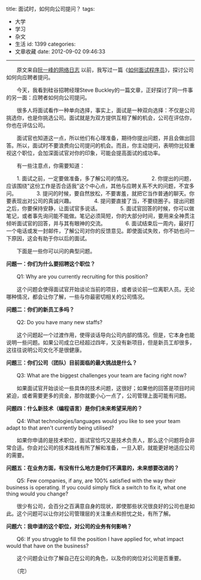 title: 面试时，如何向公司提问？
tags:
  - 大学
  - 学习
  - 杂文
  - 生活
id: 1399
categories:
  - 文章收藏
date: 2012-09-02 09:46:33
---

　　原文来自[阮一峰的网络日志](http://www.ruanyifeng.com/blog/2012/08/questions_you_need_to_ask_in_an_interview.html)
    以前，我写过一篇《[如何面试程序员](http://www.ruanyifeng.com/blog/2010/12/how_to_interview_a_programmer.html)》，探讨公司如何向应聘者提问。

　　今天，我看到硅谷招聘经理Steve Buckley的一篇文章，正好探讨了同一件事的另一面：应聘者如何向公司提问。

　　很多人将面试看作一种单向选择，事实上，面试是一种双向选择：不仅是公司挑选你，也是你挑选公司。面试就是为双方提供互相了解的机会，公司在评估你，你也在评估公司。

　　面试官也知道这一点，所以他们有心理准备，期待你提出问题，并且会做出回答。所以，面试时不要浪费向公司提问的机会。而且，你主动提问，表明你比较重视这个职位，会加深面试官对你的印象，可能会提高面试的成功率。

　　有一些注意点，你需要知道：

　　1\. 面试之前，一定要做准备，多了解公司的情况。　　
　　2\. 你提出的问题，应该围绕"这份工作是否合适我"这个中心点，其他与应聘关系不大的问题，不宜多问。　　
　　3\. 提问的时候，要自然放松，不要害羞，就把它当作普通的聊天。你要表现出对公司的真诚兴趣。　　
　　4\. 提问要直接了当，不要绕圈子。提出问题之后，你要保持安静，让面试官多说话。　　
　　5\. 面试官回答的时候，你可以做笔记，或者事先询问能不能做。笔记必须简短，你的大部分时间，要用来全神贯注倾听面试官的回答，并与其有眼神的交流。　　
　　6\. 面试结束后一周内，最好打一个电话或发一封邮件，了解公司对你的反馈意见。即使面试失败，你不妨也问一下原因，这会有助于你以后的面试。

　　下面是一些你可以问的典型问题。

 **问题一：你们为什么要招聘这个职位？**

　　Q1: Why are you currently recruiting for this position?

　　这个问题会使得面试官开始谈论当前的项目，或者谈论前一位离职人员。无论哪种情况，都会让你了解，一些与你最密切相关的公司情况。

**问题二：你们的新员工多吗？**

　　Q2: Do you have many new staffs?

　　这个问题起一个过渡作用，使得谈话导向公司内部的情况。但是，它本身也能说明一些问题。如果公司成立已经超过四年，又没有新项目，但是新员工却很多，这往往说明公司文化不是很健康。

**问题三：你们公司（团队）目前面临的最大挑战是什么？**

　　Q3: What are the biggest challenges your team are facing right now?

　　如果面试官开始谈论一些具体的技术问题，这很好；如果他的回答是项目时间紧迫，或者需要更多的资金，那你就要小心一点了，公司管理上面可能有问题。

**问题四：什么新技术（编程语言）是你们未来希望采用的？**

　　Q4: What technologies/languages would you like to see your team adapt to that aren't currently being utilised?

　　如果你申请的是技术职位，面试官恰巧又是技术负责人，那么这个问题将会非常合适。你会对公司的技术路线有所了解和准备，一旦入职，就能更好地适应公司的需要。

**问题五：在业务方面，有没有什么地方是你们不满意的，未来想要改进的？**

　　Q5: Few companies, if any, are 100% satisfied with the way their business is operating. If you could simply flick a switch to fix it, what one thing would you change?

　　很少有公司，会百分之百满意自身的现状，即使那些状况很良好的公司也是如此。这个问题可以让你对公司管理层的关注重点和担忧之处，有所了解。

**问题六：我申请的这个职位，对公司的业务有何影响？**

　　Q6: If you struggle to fill the position I have applied for, what impact would that have on the business?

　　这个问题会让你了解自己在公司的角色，以及你的岗位对公司是否重要。

　　（完）